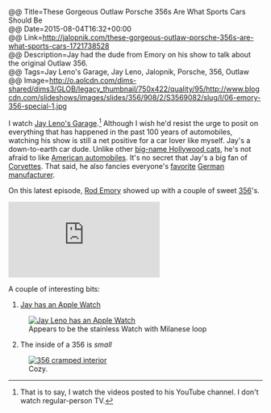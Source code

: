 @@ Title=These Gorgeous Outlaw Porsche 356s Are What Sports Cars Should Be  
@@ Date=2015-08-04T16:32+00:00  
@@ Link=http://jalopnik.com/these-gorgeous-outlaw-porsche-356s-are-what-sports-cars-1721738528  
@@ Description=Jay had the dude from Emory on his show to talk about the original Outlaw 356.  
@@ Tags=Jay Leno's Garage, Jay Leno, Jalopnik, Porsche, 356, Outlaw  
@@ Image=http://o.aolcdn.com/dims-shared/dims3/GLOB/legacy_thumbnail/750x422/quality/95/http://www.blogcdn.com/slideshows/images/slides/356/908/2/S3569082/slug/l/06-emory-356-special-1.jpg  

I watch [Jay Leno's Garage][jlg].[^th] Although I wish he'd resist the urge to posit on everything that has happened in the past 100 years of automobiles, watching his show is still a net positive for a car lover like myself. Jay's a down-to-earth car dude. Unlike other [big-name Hollywood cats][comediansincarsgettingcoffee], he's not afraid to like [American automobiles][youtube]. It's no secret that Jay's a big fan of [Corvettes][youtube 2]. That said, he also fancies everyone's [favorite][youtube 3] [German][youtube 4] [manufacturer][youtube 5].

On this latest episode, [Rod Emory][emorymotorsports] showed up with a couple of sweet [356][wikipedia]'s.

<iframe src="https://www.youtube.com/embed/jwln2ji-yOE" frameborder="0" allowfullscreen></iframe>

A couple of interesting bits:

1. [Jay has an Apple Watch][macrumors]

<figure>
	<a class="nohover" href="http://d.pr/i/16MRP">
		<img src="http://d.pr/i/16MRP" alt="Jay Leno has an Apple Watch" />
	</a>
	<figcaption>Appears to be the stainless Watch with Milanese loop</figcaption>
</figure>

2. The inside of a 356 is *small*

<figure>
	<a class="nohover" href="http://d.pr/i/1andJ">
		<img src="http://d.pr/i/1andJ" alt="356 cramped interior" />
	</a>
	<figcaption>Cozy.</figcaption>
</figure>

[^th]: That is to say, I watch the videos posted to his YouTube channel. I don't watch regular-person TV. 

[comediansincarsgettingcoffee]: http://comediansincarsgettingcoffee.com/
[emorymotorsports]: http://www.emorymotorsports.com/
[jlg]: https://www.youtube.com/user/JayLenosGarage
[macrumors]: http://forums.macrumors.com/threads/jay-leno-sporting-an-apple-watch.1888385/
[wikipedia]: https://en.wikipedia.org/wiki/Porsche_356
[youtube]: http://www.youtube.com/watch?v=goTQPmiYP9s
[youtube 2]: https://www.youtube.com/watch?v=Pz9N5K2HUeA
[youtube 3]: http://www.youtube.com/watch?v=PemPidqObJ4
[youtube 4]: https://www.youtube.com/watch?v=PemPidqObJ4
[youtube 5]: https://www.youtube.com/watch?v=k7DjqGUKiao
